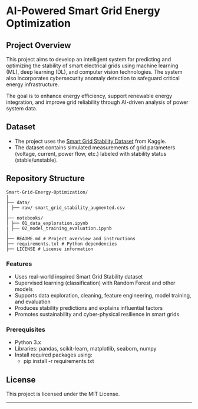 # AI-Powered Smart Grid Energy Optimization

## Project Overview
This project aims to develop an intelligent system for predicting and optimizing the stability of smart electrical grids using machine learning (ML), deep learning (DL), and computer vision technologies. The system also incorporates cybersecurity anomaly detection to safeguard critical energy infrastructure.

The goal is to enhance energy efficiency, support renewable energy integration, and improve grid reliability through AI-driven analysis of power system data.

## Dataset
- The project uses the [Smart Grid Stability Dataset](https://www.kaggle.com/datasets/pcbreviglieri/smart-grid-stability) from Kaggle.
- The dataset contains simulated measurements of grid parameters (voltage, current, power flow, etc.) labeled with stability status (stable/unstable).

## Repository Structure
```
Smart-Grid-Energy-Optimization/
│
├── data/
│ ├── raw/ smart_grid_stability_augmented.csv
│
├── notebooks/
│ ├── 01_data_exploration.ipynb
| ├── 02_model_training_evaluation.ipynb
│
├── README.md # Project overview and instructions
├── requirements.txt # Python dependencies
├── LICENSE # License information
```

### Features
- Uses real-world inspired Smart Grid Stability dataset
- Supervised learning (classification) with Random Forest and other models
- Supports data exploration, cleaning, feature engineering, model training, and evaluation
- Produces stability predictions and explains influential factors
- Promotes sustainability and cyber-physical resilience in smart grids

### Prerequisites
- Python 3.x
- Libraries: pandas, scikit-learn, matplotlib, seaborn, numpy
- Install required packages using:
  - pip install -r requirements.txt

## License
This project is licensed under the MIT License.

---
